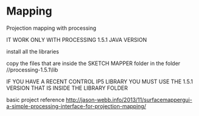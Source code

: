 # Mapping
Projection mapping with processing

IT WORK ONLY WITH PROCESSING 1.5.1 JAVA VERSION



install all the libraries

copy the files that are inside the SKETCH MAPPER folder in the folder //processing-1.5.1\lib

IF YOU HAVE A RECENT CONTROL IP5 LIBRARY YOU MUST USE THE 1.5.1 VERSION THAT IS INSIDE THE LIBRARY FOLDER

basic project reference
http://jason-webb.info/2013/11/surfacemappergui-a-simple-processing-interface-for-projection-mapping/

